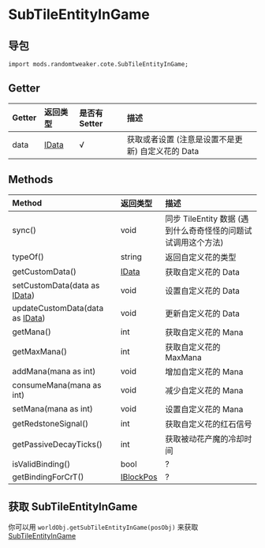 # SubTileEntityInGame

## 导包

```zenscript
import mods.randomtweaker.cote.SubTileEntityInGame;
```

## Getter

| Getter | 返回类型 | 是否有 Setter | 描述 |
| :----- | :----- | :----- | :----- |
| data | [IData](https://docs.blamejared.com/1.12/en/Vanilla/Data/IData/) | √ | 获取或者设置 (注意是设置不是更新) 自定义花的 Data |

## Methods

| Method | 返回类型 | 描述 |
| :----- | :----- | :----- |
| sync() | void | 同步 TileEntity 数据 (遇到什么奇奇怪怪的问题试试调用这个方法) |
| typeOf() | string | 返回自定义花的类型 |
| getCustomData() | [IData](https://docs.blamejared.com/1.12/en/Vanilla/Data/IData/) | 获取自定义花的 Data |
| setCustomData(data as [IData](https://docs.blamejared.com/1.12/en/Vanilla/Data/IData/)) | void | 设置自定义花的 Data |
| updateCustomData(data as [IData](https://docs.blamejared.com/1.12/en/Vanilla/Data/IData/)) | void | 更新自定义花的 Data |
| getMana() | int | 获取自定义花的 Mana |
| getMaxMana() | int | 获取自定义花的 MaxMana |
| addMana(mana as int) | void | 增加自定义花的 Mana |
| consumeMana(mana as int) | void | 减少自定义花的 Mana |
| setMana(mana as int) | void | 设置自定义花的 Mana |
| getRedstoneSignal() | int | 获取自定义花的红石信号 |
| getPassiveDecayTicks() | int | 获取被动花产魔的冷却时间 |
| isValidBinding() | bool | ? |
| getBindingForCrT() | [IBlockPos](https://docs.blamejared.com/1.12/en/Vanilla/World/IBlockPos/) | ? |

## 获取 SubTileEntityInGame

你可以用 `worldObj.getSubTileEntityInGame(posObj)` 来获取 [SubTileEntityInGame](SubTileEntityInGame.md)